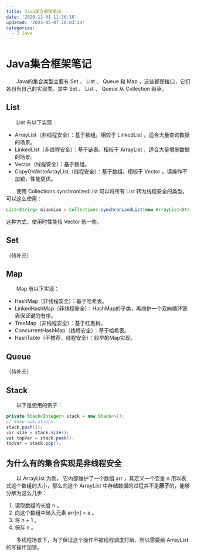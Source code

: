 ```yaml
---
title: Java集合框架笔记
date: '2020-11-01 11:36:10'
updated: '2023-05-07 20:03:24'
categories:
  - 2 Java
---
```

# Java集合框架笔记

　　Java的集合类型主要有 Set 、 List 、 Queue 和 Map ，这些都是接口，它们各自有自己的实现类。其中 Set 、 List 、 Queue 从 Collection 继承。

## List

　　List 有以下实现：

- ArrayList（非线程安全）：基于数组。相较于 LinkedList ，适合大量查询数据的场景。
- LinkedList（非线程安全）：基于链表。相较于 ArrayList ，适合大量增删数据的场景。
- Vector（线程安全）：基于数组。
- CopyOnWriteArrayList（线程安全）：基于数组。相较于 Vector ，读操作不加锁，性能更优。

　　使用 Collections.synchronizedList 可以将所有 List 转为线程安全的类型。可以这么使用：

```java
List<String> miaomiao = Collections.synchronizedList(new ArrayList<String>());
```

这种方式，使用时性能较 Vector 低一些。

## Set

（待补充）

## Map

　　Map 有以下实现：

- HashMap（非线程安全）：基于哈希表。
- LinkedHashMap（非线程安全）：HashMap的子类，再维护一个双向循环链表保证键的有序。
- TreeMap（非线程安全）：基于红黑树。
- ConcurrentHashMap（线程安全）：基于哈希表。
- HashTable（不推荐，线程安全）：较早的Map实现。

## Queue

（待补充）

## Stack

　　以下是使用的例子：

```java
private Stack<Integer> stack = new Stack<>();
// Some operations.
stack.push(1);
var size = stack.size();
vat topVar = stack.peek();
topVar = stack.pop();
```

## 为什么有的集合实现是非线程安全

　　以 ArrayList 为例， 它内部维护了一个数组 arr ，其定义一个变量 n 用以表式这个数组的大小，那么向这个 ArrayList 中存储数据的过程并不是**原子**的，能够分解为这么几步：

1. 读取数组的长度 n 。
2. 向这个数组中储入元素 arr[n] = a 。
3. 将 n + 1 。
4. 保存 n 。

　　多线程场景下，为了保证这个操作不被线程调度打断，所以需要给 ArrayList 的写操作加锁。
